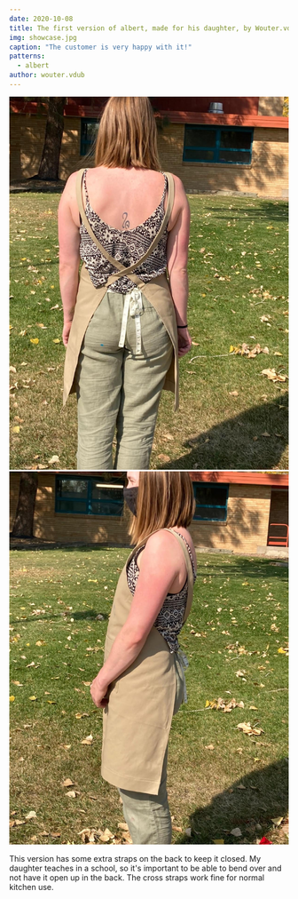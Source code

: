 ```yaml
---
date: 2020-10-08
title: The first version of albert, made for his daughter, by Wouter.vdub
img: showcase.jpg
caption: "The customer is very happy with it!"
patterns:
  - albert
author: wouter.vdub
---
```

![View of the back ](albert-back.jpg) ![View of the front](albert-side.jpg)

This version has some extra straps on the back to keep it closed. My daughter teaches in a school, so it's important to be able to bend over and not have it open up in the back. The cross straps work fine for normal kitchen use.
